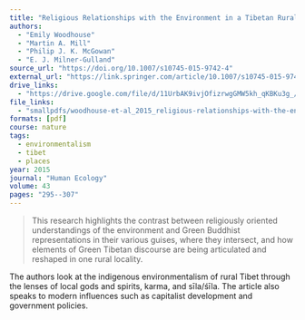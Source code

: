 ```yaml
---
title: "Religious Relationships with the Environment in a Tibetan Rural Community: Interactions and Contrasts with Popular Notions of Indigenous Environmentalism"
authors:
  - "Emily Woodhouse"
  - "Martin A. Mill"
  - "Philip J. K. McGowan"
  - "E. J. Milner-Gulland"
source_url: "https://doi.org/10.1007/s10745-015-9742-4"
external_url: "https://link.springer.com/article/10.1007/s10745-015-9742-4"
drive_links:
  - "https://drive.google.com/file/d/11UrbAK9ivjOfizrwgGMW5kh_qKBKu3g_/view?usp=share_link"
file_links:
  - "smallpdfs/woodhouse-et-al_2015_religious-relationships-with-the-environment.pdf"
formats: [pdf]
course: nature
tags:
  - environmentalism
  - tibet
  - places
year: 2015
journal: "Human Ecology"
volume: 43
pages: "295--307"
---
```

> This research highlights the contrast between religiously oriented understandings of the environment and Green Buddhist representations in their various guises, where they intersect, and
how elements of Green Tibetan discourse are being articulated and reshaped in one rural locality.

The authors look at the indigenous environmentalism of rural Tibet through the lenses of local gods and spirits, karma, and sīla/śīla. The article also speaks to modern influences such as capitalist development and government policies.
